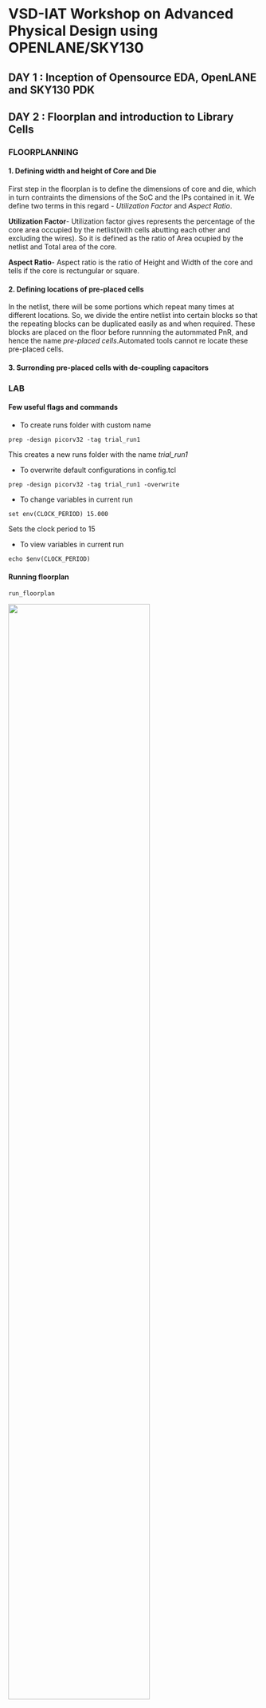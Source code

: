 # VSD-IAT Workshop on Advanced Physical Design using OPENLANE/SKY130

## DAY 1 : Inception of Opensource EDA, OpenLANE and SKY130 PDK 


## DAY 2 : Floorplan and introduction to Library Cells 
### FLOORPLANNING 
#### 1. Defining width and height of Core and Die
First step in the floorplan is to define the dimensions of core and die, which in turn contraints the  dimensions of the SoC and the IPs contained in it. We define two terms in this regard - _Utilization Factor_ and _Aspect Ratio_.

__Utilization Factor__-
Utilization factor gives represents the percentage of the core area occupied by the netlist(with cells abutting each other and excluding the wires). So it is defined as the ratio of Area ocupied by the netlist and Total area of the core. 
                                         
__Aspect Ratio__-
Aspect ratio is the ratio of Height and Width of the core and tells if the core is rectungular or square.

#### 2. Defining locations of pre-placed cells
In the netlist, there will be some portions which repeat many times at different locations. So, we divide the entire netlist into certain blocks so that the repeating blocks can be duplicated easily as and when required. These blocks are placed on the floor before runnning the autommated PnR, and hence the name _pre-placed cells_.Automated tools cannot re locate these pre-placed cells. 

#### 3. Surronding pre-placed cells with de-coupling capacitors


### LAB
#### Few useful flags and commands
- To create runs folder with custom name
```shell
prep -design picorv32 -tag trial_run1
```
  This creates a new runs folder with the name _trial_run1_
- To overwrite default configurations in config.tcl
```shell
prep -design picorv32 -tag trial_run1 -overwrite
```
- To change variables in current run
```
set env(CLOCK_PERIOD) 15.000
```
  Sets the clock period to 15
- To view variables in current run
```
echo $env(CLOCK_PERIOD)
```
#### Running floorplan
```
run_floorplan
```
<img src="https://github.com/MayurTA/VSD-IAT_workshop/blob/main/Images/image.png" width="75%">

After running the above command, a new file named _piorv32a.floorplan.def_ will be created in the directory _runs/trial_run1/results/floorplan/_ which looks like this,

<img src="https://github.com/MayurTA/VSD-IAT_workshop/blob/main/Images/Screenshot%202021-01-23%20150009.png" width="75%">

The DIEAREA variable contains the (x1 y1)(x2 y2) co ordinates where x1,y1 is the lower left vertex and x2,y2 is the upper right vertex of the die. This information can be used to calculate the area of the die. 

#### Opening floorplan in MAGIC
```
magic -T /home/mayurta/Desktop/work/tools/openlane_working_dir/pdks/sky130A/libs.tech/magic/sky130A.tech lef read ../../tmp/merged.lef def read picorv32a.floorplan.def &
```
The above commmand first reads the tech file which is _sky130A.tech_, reads lef file which is _merged.lef_ and def file which is _picorv32a.floorplan.def_.

<img src="https://github.com/MayurTA/VSD-IAT_workshop/blob/main/Images/Screenshot%202021-01-23%20161903.png" width="75%">

In the layout, many i/o pins can be seen at the border of the layout, which are equidistant from each other by default(which can be changed in the _/home/mayurta/Desktop/work/tools/openlane_working_dir/openLANE_flow/configuration/README.md_ file). 

<img src="https://github.com/MayurTA/VSD-IAT_workshop/blob/main/Images/Screenshot%202021-01-23%20162058.png" width="40%">

And many tap cells can be seen all over the layout, whcih connect n-well to Vdd and substrate to ground to prevent _latch-up_. These tap cells are diagonllay equidistant from each other.

<img src="https://github.com/MayurTA/VSD-IAT_workshop/blob/main/Images/Screenshot%202021-01-23%20162218.png" width="40%">

A few standard cells can also been at the lower left corner of the layout. 

<img src="https://github.com/MayurTA/VSD-IAT_workshop/blob/main/Images/Screenshot%202021-01-23%20162346.png"  width = "40%">

#### Running floorplan
The following command places all the standard cells pertaning to the netlist, on the floorplan created from the previous step. 
```
run_placement
```
All the checks should be passed as follows,

![](/Images/Screenshot%202021-01-23%20192527.png)

#### Opening floorplan in MAGIC
Now open the just created _piorv32a.placement.def_ in magic using the command similar to the one from previous step.
```
magic -T /home/mayurta/Desktop/work/tools/openlane_working_dir/pdks/sky130A/libs.tech/magic/sky130A.tech lef read ../../tmp/merged.lef def read picorv32a.placement.def &
```
![](/Images/Screenshot%202021-01-23%20192939.png)

![](/Images/Screenshot%202021-01-23%20193030.png)

## DAY 3 : Designing library cell using MAGIC layout and ngspice charactereization

### LAB
OBJECTIVE : To perform simulatation and characterization of an inverter and plug it into the _picorv32_.
#### Setting up the inverter files
Instead of designing the inverter from scratch, we git clone the folder containing a pre-designed inverter and work with it. The link to be cloned from was already given in the workshop. We first go to the openLANE_flow(openlane) directory and clone the inverter there as follows, 
```
git clone https://github.com/nickson-jose/vsdstdcelldesign.git
```
This command creates a new folder named _vsdstdcelldesign_ inside our _openLANE_flow_ folder.
![](/D3_images/Screenshot2021-01-24123134.png)

Now, we copy the tech file into the _vsdstdcelldesign_ directory and open the inverter design with magic. For copying, go to the directory where tech file is present i.e pdks/sky130/libs.tech/magic and use the command `cp sky130A.tech ABSOLUTE_PATH_TO_VSDSTDCELLDESIGN` as follows, 

![](/D3_images/Screenshot2021-01-24123728.png)

#### Opening the inverter in MAGIC
Now, we can open the inverter in magic by typing,

```
magic -T sky130.tech sky130_inv.mag
```

![](/D3_images/Screenshot2021-01-24124655.png)

To simulate the inverter, we need a _.spice_ file corresponding to the _.mag_ file. We first extract the _.mag_ file, whcih creates a _.spice_ file in the same directory.

![](/D3_images/Screenshot2021-01-24171831.png)

Then we convert the _.ext_ into _.spice_ including all the parasitics.

![](/D3_images/Screenshot2021-01-24172043.png)

![](/D3_images/Screenshot2021-01-24172213.png)

Then we edit the _.spice_ file to include model files, define power supply nodes and analysis type.

![](/D3_images/Screenshot2021-01-24194614.png)

#### Runing the simulations in Ngspice
Next, we run the simlulation by typing, 
```
ngspice sky130_inv.spice
```
![](/D3_images/Screenshot2021-01-24194710.png)

To plot the simulation results, 
```
plot y vs time a
```
This plots output(node y) vs time and also the input(node a)..

![](/D3_images/Screenshot2021-01-24_194923.png)
Timing characterization of the cell can be performed in ngspice by calculating delays and transition times. 

## DAY 4 : Pre-layout timing analysis and importance of good clock tree
### LAB
MAGIC contains all the detailed information about a cell. For PnR, such detailed information is not necessary. So, we use a different file format __LEF__ for placement and routing stage. LEF( Library Exchange Format) contains only the abstract information about the cell and hence is also used for protecting the IPs. So, before plugging our Inverter into the layout of _picorv32_, we need to convert the _.mag_ file of inverter into _.lef_. 

For routing, certain guidelines are to be strictly followed. Two of such guidelines relevant in our case are,
1) The input and output ports must lie on the intersection of horizontal and vertical tracks
2) Width of the standard cell must be odd multiples of track pitch and height must be odd multiples of vertical track pitch

#### Verifying the gudidelines and coverting to lef file
Tracks are like lines used by the PnR to place the metal wires for routing. The track information can be found in the file _tracks.info_ inside the directory _pdks/sky130A/libs.tech/openlane/sky130A_fd_sc_hd_. 

<img src="https://github.com/MayurTA/VSD-IAT_workshop/blob/main/D4_images/Screenshot_2021-01-25_103955.png"  height = "50%">

Each line contains a X(horizontal) or Y(vertical) track info with the first number representing track offset and the second number is track pitch.

To check whether the first guideline is followed by our inverter, we identify the input and output ports and check if they lie on the intersection of tracks of the corresponding metal by aligning the grids in MAGIC layout to that of the tracks using the `grid` command in _tkcon window_. In our case, the porst lie on _licon_ metal, so we align the grid corresponding to those values,
```
grid 0.46um 0.34um 0.23um 0.17um
```
<img src="https://github.com/MayurTA/VSD-IAT_workshop/blob/main/D4_images/Screenshot_2021-01-25_112119.png"  width = "50%">
We see that the ports do lie intersection of tracks. Next the second guideline is also verfified by counting the number of boxes covered the inverter along length and breadth. 

Next we rename the inverter _mag_ file(not necessary) and extract the _lef_ file by typing the command in _tkcon_ window,
```
lef write
```
This creates a new file the same directory.

<img src="https://github.com/MayurTA/VSD-IAT_workshop/blob/main/D4_images/Screenshot_2021-01-25_120208.png"  width = "50%">

#### Plugging the inverter lef file into picorv32a

For plugging the inverter into picorv32, wee first copy the inverter _lef_ file into the _src_ directory inside picorcv32.

<img src="https://github.com/MayurTA/VSD-IAT_workshop/blob/main/D4_images/Screenshot_2021-01-25_120435.png"  width = "70%">

We aslo require the tool to map inverter cell design and picorv32. So also copy the library files into src. 

<img src="https://github.com/MayurTA/VSD-IAT_workshop/blob/main/D4_images/Screenshot_2021-01-25_121410.png"  width = "70%">

For Openlane to recognise our inverter inside picorv32, we add the following lines in to the _config.tcl_ file which is inside pirorv32 directory,
 ```
 set ::env(EXTRA_LEFS) [glob $::env(OPENLANE_ROOT)/designs/$::env(DESIGN_NAME)/src/*.lef]
 ```
 We also add these other lines inside the same _config.tcl_ for openlane to recognise the timing information of our inverter,
 
 <img src="https://github.com/MayurTA/VSD-IAT_workshop/blob/main/D4_images/Screenshot_2021-01-25_174238.png "  width = "70%">

 Next we open the Openlane flow, require packages and prep the design. Then we run the following commands in Openlane window so that _lef_ file of our inverter gets addeed to merged lef file. 
 
 ```
 set lefs [glob $::env(DESIGN_DIR)/src/*.lef]
 add_lefs -src $lefs 
 ```
 Then we run the synthesis.
 
 <img src="https://github.com/MayurTA/VSD-IAT_workshop/blob/main/D4_images/Screenshot_2021-01-25_180803.png "  width = "70%">

 There is huge timing violations. Here _wns_ is _worst negative slack_ and _tns_ is _total negative slack_.  So, now we should some changes and make our flow more timing driven.
 We check for three variables(variables in README.md file present inside openLANE_flow/configuration directory):
 SYNTH_STRATEGY - We try to strike a balance between area and delay by using an appropriate strategy. The default strategy tunrs out to be 2 which is more area driven. So, we set the strategy to 1, which is more delay oriented. This might result in a bit increased area, but delay will be reduced 
 SYNTH_BUFFERING - This adds buffers to high fan_out lines. It would be better if it is ON
 SYNTH_SIZING - This varies the size of the cells in the flow. This also is betterr to be ON
 ```
 set ::env(SYNTH_STRATEGY) 1
 set ::env(SYNNTH_SIZING) 1
 ```
 Running synthesis again, we find that the area has increased and timing has improved. 
 
 <img src="https://github.com/MayurTA/VSD-IAT_workshop/blob/main/D4_images/Screenshot_2021-01-25_190750.png"  width = "70%">
 
 Even though timing violation still exists, our main goal was to plug the inverter into picorv32 and the synthesis with plug-in has run successfully. We check if the inverter did get added into picorv32 by checking the _merged.lef_ in runs/finalrun/tmp.
 
 <img src="https://github.com/MayurTA/VSD-IAT_workshop/blob/main/D4_images/Screenshot_2021-01-25_191747.png"  width = "60%">
 
 Yes! Inverter is found in the picorv32a merged.lef. So, next we run floorplan and placement. 
 
 
 
